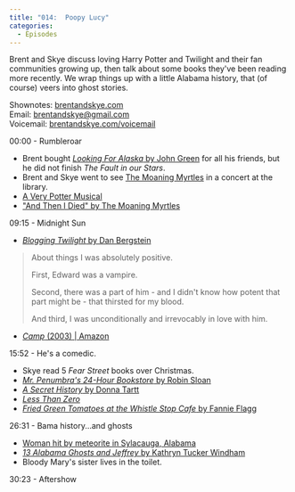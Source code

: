 ```yaml
---
title: "014:  Poopy Lucy"
categories:
  - Episodes
---
```


Brent and Skye discuss loving Harry Potter and Twilight and their fan communities growing up, then talk about some books they've been reading more recently. We wrap things up with a little Alabama history, that (of course) veers into ghost stories.

Shownotes: [brentandskye.com](https://brentandskye.com)  
Email: [brentandskye@gmail.com](mailto:brentandskye@gmail.com)  
Voicemail: [brentandskye.com/voicemail](https://anchor.fm/brentandskye/message)

00:00 - Rumbleroar

* Brent bought [*Looking For Alaska* by John Green](https://www.amazon.com/Looking-Alaska-John-Green/dp/0142402516/) for all his friends, but he did not finish *The Fault in our Stars*.
* Brent and Skye went to see [The Moaning Myrtles](https://themoaningmyrtles.bandcamp.com) in a concert at the library.
* [A Very Potter Musical](https://www.youtube.com/watch?v=wmwM_AKeMCk&list=PLC76BE906C9D83A3A)
* ["And Then I Died" by The Moaning Myrtles](https://www.youtube.com/watch?v=Npcf_yYZhoE)

09:15 - Midnight Sun

* [*Blogging Twilight* by Dan Bergstein](http://www.laserfarm.com/?page_id=901)

> About things I was absolutely positive.
> 
> First, Edward was a vampire.
> 
> Second, there was a part of him - and I didn't know how potent that part might be - that thirsted for my blood.
> 
> And third, I was unconditionally and irrevocably in love with him.

* [*Camp* (2003) | Amazon](https://www.amazon.com/Camp-Joanna-Chilcoat/dp/B00DICNY3W/)

15:52 - He's a comedic.

* Skye read 5 *Fear Street* books over Christmas.
* [*Mr. Penumbra's 24-Hour Bookstore* by Robin Sloan](https://www.amazon.com/Mr-Penumbras-24-Hour-Bookstore-Novel-ebook/dp/B008FPOIT6/)
* [*A Secret History* by Donna Tartt](https://www.amazon.com/Secret-History-Donna-Tartt/dp/1400031702/)
* [*Less Than Zero*](https://www.amazon.com/Less-Than-Zero-Easton-Ellis/dp/0679781498/)
* [*Fried Green Tomatoes at the Whistle Stop Cafe* by Fannie Flagg](https://www.amazon.com/Fried-Green-Tomatoes-Whistle-Stop-ebook/dp/B004CFAWK2/)

26:31 - Bama history...and ghosts

* [Woman hit by meteorite in Sylacauga, Alabama](https://www.smithsonianmag.com/smart-news/only-person-ever-hit-meteorite-real-trouble-began-later-180961238/)
* [*13 Alabama Ghosts and Jeffrey* by Kathryn Tucker Windham](https://www.amazon.com/Thirteen-Alabama-Ghosts-Jeffrey-Commemorative-ebook/dp/B00LAWZI40)
* Bloody Mary's sister lives in the toilet.

30:23 - Aftershow

